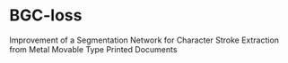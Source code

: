 # BGC-loss
Improvement of a Segmentation Network for Character Stroke Extraction from Metal Movable Type Printed Documents
